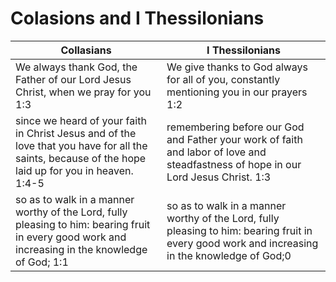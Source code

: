# Colasions and I Thessilonians

| Collasians | I Thessilonians |
|----------|----------|
|We always thank God, the Father of our Lord Jesus Christ, when we pray for you 1:3 | We give thanks to God always for all of you, constantly mentioning you in our prayers 1:2 |
|since we heard of your faith in Christ Jesus and of the love that you have for all the saints, because of the hope laid up for you in heaven. 1:4-5 | remembering before our God and Father your work of faith and labor of love and steadfastness of hope in our Lord Jesus Christ. 1:3 |
|so as to walk in a manner worthy of the Lord, fully pleasing to him: bearing fruit in every good work and increasing in the knowledge of God; 1:1 | so as to walk in a manner worthy of the Lord, fully pleasing to him: bearing fruit in every good work and increasing in the knowledge of God;0 | we exhorted each one of you and encouraged you and charged you to walk in a manner worthy of God, who calls you into his own kingdom and glory. 2:12|

